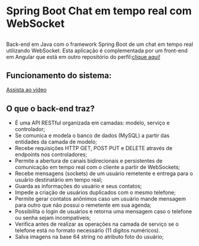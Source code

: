 # Spring Boot Chat em tempo real com WebSocket

##
Back-end em Java com o framework Spring Boot de um chat em tempo real utilizando WebSocket. Esta aplicação é complementada por um front-end em Angular que está em outro repositório do perfil:[clique aqui!](https://github.com/YuriKevin/Angular_Chat_Real_Time_WebSocket)  <br>

## Funcionamento do sistema: 
[Assista ao vídeo](https://youtu.be/-J83J0FT1GU)


## O que o back-end traz?
- É uma API RESTful organizada em camadas: modelo, serviço e controlador;
- Se comunica e modela o banco de dados (MySQL) a partir das entidades da camada de modelo;
- Recebe requisições HTTP GET, POST PUT e DELETE através de endpoints nos controladores;
- Permite a abertura de canais bidirecionais e persistentes de comunicação em tempo real com o cliente a partir de WebSockets;
- Recebe mensagens (sockets) de um usuário remetente e entrega para o usuário destinatário em tempo real;
- Guarda as informações do usuário e seus contatos;
- Impede a criação de usuários duplicados com o mesmo telefone;
- Permite gerar contatos anônimos caso um usuário mande mensagem para outro que não possui o remetente em sua agenda;
- Possibilita o login de usuários e retorna uma mensagem caso o telefone ou senha sejam incompatíveis;
- Verifica antes de realizar as operações na camada de serviço se o telefone está no formato necessário (11 digitos numéricos).
- Salva imagens na base 64 string no atributo foto do usuário;
